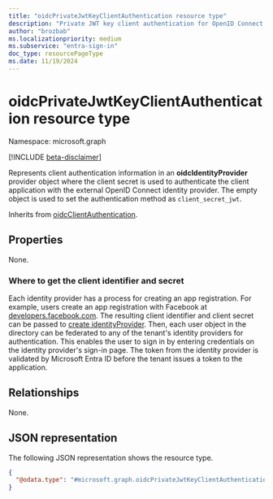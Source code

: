 ```yaml
---
title: "oidcPrivateJwtKeyClientAuthentication resource type"
description: "Private JWT key client authentication for OpenID Connect identity providers."
author: "brozbab"
ms.localizationpriority: medium
ms.subservice: "entra-sign-in"
doc_type: resourcePageType
ms.date: 11/19/2024
---
```


# oidcPrivateJwtKeyClientAuthentication resource type

Namespace: microsoft.graph

[!INCLUDE [beta-disclaimer](../../includes/beta-disclaimer.md)]

Represents client authentication information in an **oidcIdentityProvider** provider object where the client secret is used to authenticate the client application with the external OpenID Connect identity provider. The empty object is used to set the authentication method as `client_secret_jwt`.

Inherits from [oidcClientAuthentication](../resources/oidcclientauthentication.md).

## Properties

None.

### Where to get the client identifier and secret

Each identity provider has a process for creating an app registration. For example, users create an app registration with Facebook at [developers.facebook.com](https://developers.facebook.com/). The resulting client identifier and client secret can be passed to [create identityProvider](../api/identitycontainer-post-identityproviders.md). Then, each user object in the directory can be federated to any of the tenant's identity providers for authentication. This enables the user to sign in by entering credentials on the identity provider's sign-in page. The token from the identity provider is validated by Microsoft Entra ID before the tenant issues a token to the application.

## Relationships

None.

## JSON representation
The following JSON representation shows the resource type.
<!-- {
  "blockType": "resource",
  "@odata.type": "microsoft.graph.oidcPrivateJwtKeyClientAuthentication"
}
-->
``` json
{
  "@odata.type": "#microsoft.graph.oidcPrivateJwtKeyClientAuthentication"
}
```

